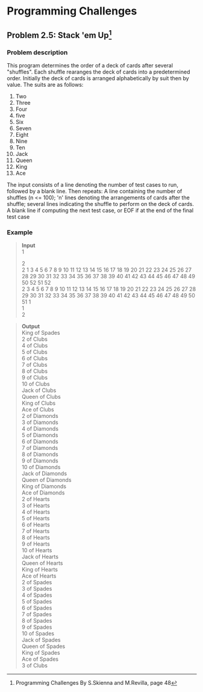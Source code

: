 # Programming Challenges
## Problem 2.5: Stack 'em Up[^1]
### Problem description
This program determines the order of a deck of cards after several "shuffles". Each shuffle rearanges the deck of cards into a predetermined order. Initially the deck of cards is arranged alphabetically by suit then by value. The suits are as follows: 

1. Two
2. Three
3. Four
4. five
5. Six
6. Seven
7. Eight
8. Nine
9. Ten
10. Jack
11. Queen
12. King
13. Ace

The input consists of a line denoting the number of test cases to run, followed by a blank line. Then repeats: 
A line containing the number of shuffles (n <= 100);
'n' lines denoting the arrangements of cards after the shuffle;
several lines indicating the shuffle to perform on the deck of cards.
A blank line if computing the next test case, or EOF if at the end of the final test case



### Example 
>**Input**               
>1               
>             
>2                  
>2 1 3 4 5 6 7 8 9 10 11 12 13 14 15 16 17 18 19 20 21 22 23 24 25 26 27 28 29 30 31 32 33 34 35 36 37 38 39 40 41 42 43 44 45 46 47 48 49 50 52 51 52               
>2 3 4 5 6 7 8 9 10 11 12 13 14 15 16 17 18 19 20 21 22 23 24 25 26 27 28 29 30 31 32 33 34 35 36 37 38 39 40 41 42 43 44 45 46 47 48 49 50 51 1              
>1                
>2                                        

>**Output**                                        
>King of Spades                   
>2 of Clubs                     
>4 of Clubs                          
>5 of Clubs                          
>6 of Clubs                           
>7 of Clubs                                
>8 of Clubs                           
>9 of Clubs                             
>10 of Clubs                                 
>Jack of Clubs                                 
>Queen of Clubs                                      
>King of Clubs                                  
>Ace of Clubs                              
>2 of Diamonds                                        
>3 of Diamonds                               
>4 of Diamonds                              
>5 of Diamonds                                
>6 of Diamonds                              
>7 of Diamonds                                
>8 of Diamonds                                 
>9 of Diamonds                                    
>10 of Diamonds                                      
>Jack of Diamonds                                   
>Queen of Diamonds                                     
>King of Diamonds                                      
>Ace of Diamonds                                  
>2 of Hearts                                 
>3 of Hearts                                        
>4 of Hearts                                        
>5 of Hearts                                     
>6 of Hearts                                 
>7 of Hearts                                 
>8 of Hearts                                   
>9 of Hearts                                        
>10 of Hearts                                         
>Jack of Hearts                                        
>Queen of Hearts                                      
>King of Hearts                                         
>Ace of Hearts                                        
>2 of Spades                                    
>3 of Spades                                           
>4 of Spades                                       
>5 of Spades                                     
>6 of Spades                                               
>7 of Spades                                             
>8 of Spades                              
>9 of Spades                                 
>10 of Spades                                    
>Jack of Spades                                   
>Queen of Spades                                       
>King of Spades                                
>Ace of Spades                                          
>3 of Clubs                                            


[^1]: Programming Challenges By S.Skienna and M.Revilla, page 48